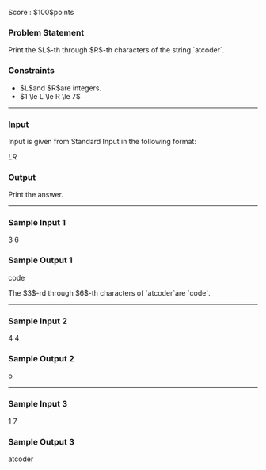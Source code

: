 
<div>

<span>

<span>

<p>
Score : $100$points
</p>

<div>

<section>

### **Problem Statement**

<p>
Print the $L$-th through $R$-th characters of the string `atcoder`.
</p>

</section>

</div>

<div>

<section>

### **Constraints**

<ul>

<li>
$L$and $R$are integers.
</li>

<li>
$1 \le L \le R \le 7$
</li>

</ul>

</section>

</div>

---

<div>

<div>

<section>

### **Input**

<p>
Input is given from Standard Input in the following format:
</p>

<div>

$L$$R$
</div>

</section>

</div>

<div>

<section>

### **Output**

<p>
Print the answer.
</p>

</section>

</div>

</div>

---

<div>

<section>

### **Sample Input 1**

<div>

3 6

</div>

</section>

</div>

<div>

<section>

### **Sample Output 1**

<div>

code

</div>

<p>
The $3$-rd through $6$-th characters of `atcoder`are `code`.
</p>

</section>

</div>

---

<div>

<section>

### **Sample Input 2**

<div>

4 4

</div>

</section>

</div>

<div>

<section>

### **Sample Output 2**

<div>

o

</div>

</section>

</div>

---

<div>

<section>

### **Sample Input 3**

<div>

1 7

</div>

</section>

</div>

<div>

<section>

### **Sample Output 3**

<div>

atcoder

</div>

</section>

</div>

</span>

</span>

</div>

